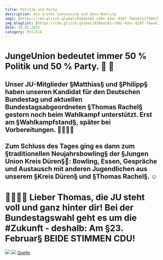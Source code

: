 ```yaml
---
title: Politik und Party 
description: Als erstes Canvassing und dann Bowling
img1: [https://cdn.glitch.global/8184a181-cd9c-42ec-828f-7bee6311f5b0/MK_WKBTW1.jpg?v=1750698893612]#img-right
img_bloglist: [https://cdn.glitch.global/8184a181-cd9c-42ec-828f-7bee6311f5b0/bowling%20Titelbild.png?v=1750698859625]
date: 19.01.2025
category: Politik
---
```


# JungeUnion bedeutet immer 50 % Politik und 50 % Party. 🥳 🚀
## Unser JU-Mitglieder §Matthias§ und §Philipp§ haben unseren Kandidat für den Deutschen Bundestag und aktuellen Bundestagsabgeordneten §Thomas Rachel§ gestern noch beim Wahlkampf unterstützt. Erst am §Wahlkampfstand§, später bei Vorbereitungen. 💪🏼🇩🇪
## Zum Schluss des Tages ging es dann zum §traditionellen Neujahrsbowling§ der §Jungen Union Kreis Düren§🎳: Bowling, Essen, Gespräche und Austausch mit anderen Jugendlichen aus unserem §Kreis Düren§ und §Thomas Rachel§. ☺️
# 🫱🏼‍🫲🏽 Lieber Thomas, die JU steht voll und ganz hinter dir! Bei der Bundestagswahl geht es um die #Zukunft - deshalb: Am  §23. Februar§ BEIDE STIMMEN CDU! 
![](https://cdn.glitch.global/8184a181-cd9c-42ec-828f-7bee6311f5b0/bowling%20Titelbild.png?v=1750698859625)
![](https://cdn.glitch.global/8184a181-cd9c-42ec-828f-7bee6311f5b0/WhatsApp%20Bild%202025-01-19%20um%2001.15.17_2169ac65.jpg?v=1750698863291)
[Quelle](https://www.instagram.com/p/DFABhKXK0vq/?img_index=1)